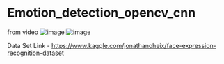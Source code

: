 # Emotion_detection_opencv_cnn

from video
![image](https://github.com/Arti-1196/Emotion_detection_opencv_cnn/assets/79993960/f8b7b77c-c51f-4437-bba7-4ccbe79a8b3a)
![image](https://github.com/Arti-1196/Emotion_detection_opencv_cnn/assets/79993960/61794470-1012-4e4a-aeb8-1ea45bd5dc84)


Data Set Link - https://www.kaggle.com/jonathanoheix/face-expression-recognition-dataset
